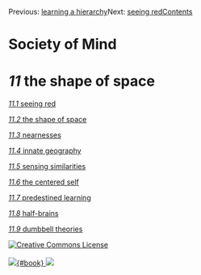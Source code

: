 <div class="chapnav">

<span class="prev">Previous: [learning a
hierarchy](./som-10.9.html)</span><span class="next">Next: [seeing
red](./som-11.1.html)</span><span
class="contents">[Contents](index.html)</span>
<div class="titlebar">

Society of Mind
===============

</div>

</div>

*11* the shape of space
=======================

[*11.1* seeing red](som-11.1.html)

[*11.2* the shape of space](som-11.2.html)

[*11.3* nearnesses](som-11.3.html)

[*11.4* innate geography](som-11.4.html)

[*11.5* sensing similarities](som-11.5.html)

[*11.6* the centered self](som-11.6.html)

[*11.7* predestined learning](som-11.7.html)

[*11.8* half-brains](som-11.8.html)

[*11.9* dumbbell theories](som-11.9.html)

<div class="footer">

[![Creative Commons
License](http://i.creativecommons.org/l/by-nc-sa/3.0/80x15.png)](http://creativecommons.org/licenses/by-nc-sa/3.0/deed.en_US)\
\
[![](./images/som_book.jpeg){#book}
![](./images/a_logo_17.gif)](http://www.amazon.com/gp/product/0671657135?ie=UTF8&camp=1789&creativeASIN=0671657135&linkCode=xm2&tag=marvinminsky)

</div>
